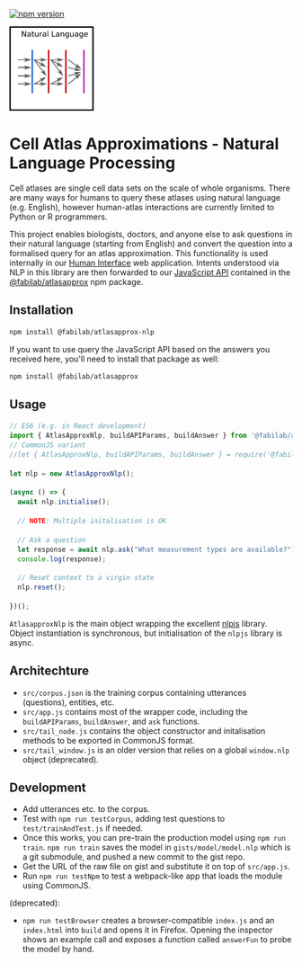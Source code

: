 [![npm version](https://badge.fury.io/js/@fabilab%2Fatlasapprox-nlp.svg)](https://badge.fury.io/js/@fabilab%2Fatlasapprox-nlp)

<img src="https://raw.githubusercontent.com/fabilab/cell_atlas_approximations/main/figures/figure_NLP.png" width="150" height="150">

# Cell Atlas Approximations - Natural Language Processing
Cell atlases are single cell data sets on the scale of whole organisms. There are many ways for humans to query these atlases using natural language (e.g. English), however human-atlas interactions are currently limited to Python or R programmers.

This project enables biologists, doctors, and anyone else to ask questions in their natural language (starting from English) and convert the question into a formalised query for an atlas approximation. This functionality is used internally in our [Human Interface](https://github.com/fabilab/cell_atlas_approximations_HI) web application. Intents understood via NLP in this library are then forwarded to our [JavaScript API](https://github.com/fabilab/cell_atlas_approximations_API) contained in the [@fabilab/atlasapprox](https://www.npmjs.com/package/@fabilab/atlasapprox) npm package.

## Installation
```bash
npm install @fabilab/atlasapprox-nlp
```

If you want to use query the JavaScript API based on the answers you received here, you'll need to install that package as well:

```bash
npm install @fabilab/atlasapprox
```

## Usage
```javascript
// ES6 (e.g. in React development)
import { AtlasApproxNlp, buildAPIParams, buildAnswer } from '@fabilab/atlasapprox-nlp';
// CommonJS variant
//let { AtlasApproxNlp, buildAPIParams, buildAnswer } = require('@fabilab/atlasapprox-nlp');

let nlp = new AtlasApproxNlp();

(async () => {
  await nlp.initialise();

  // NOTE: Multiple initalisation is OK

  // Ask a question
  let response = await nlp.ask("What measurement types are available?");
  console.log(response);

  // Reset context to a virgin state
  nlp.reset();

})();
```

`AtlasapproxNlp` is the main object wrapping the excellent [nlpjs](https://github.com/axa-group/nlp.js) library. Object instantiation is synchronous, but initialisation of the `nlpjs` library is async.

## Architechture
- `src/corpus.json` is the training corpus containing utterances (questions), entities, etc.
- `src/app.js` contains most of the wrapper code, including the `buildAPIParams`, `buildAnswer`, and `ask` functions.
- `src/tail_node.js` contains the object constructor and initalisation methods to be exported in CommonJS format.
- `src/tail_window.js` is an older version that relies on a global `window.nlp` object (deprecated).

## Development
- Add utterances etc. to the corpus.
- Test with `npm run testCorpus`, adding test questions to `test/trainAndTest.js` if needed.
- Once this works, you can pre-train the production model using `npm run train`. `npm run train` saves the model in `gists/model/model.nlp` which is a git submodule, and pushed a new commit to the gist repo.
- Get the URL of the raw file on gist and substitute it on top of `src/app.js`.
- Run `npm run testNpm` to test a webpack-like app that loads the module using CommonJS.

(deprecated):
- `npm run testBrowser` creates a browser-compatible `index.js` and an `index.html` into `build` and opens it in Firefox. Opening the inspector shows an example call and exposes a function called `answerFun` to probe the model by hand.

